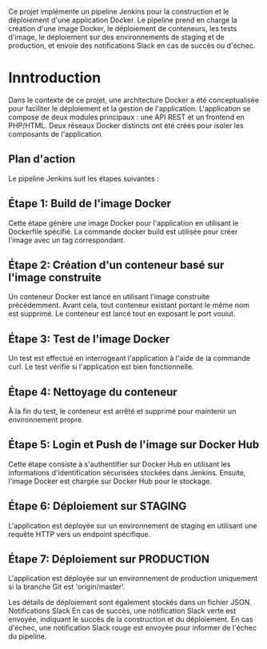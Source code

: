 

Ce projet implémente un pipeline Jenkins pour la construction et le déploiement d'une application Docker. Le pipeline prend en charge la création d'une image Docker, le déploiement de conteneurs, les tests d'image, le déploiement sur des environnements de staging et de production, et envoie des notifications Slack en cas de succès ou d'échec.

# Inntroduction

Dans le contexte de ce projet, une architecture Docker a été conceptualisée pour faciliter le déploiement et la gestion de l'application. L'application se compose de deux modules principaux : une API REST et un frontend en PHP/HTML. Deux réseaux Docker distincts ont été créés pour isoler les composants de l'application.

## Plan d'action
Le pipeline Jenkins suit les étapes suivantes :

## Étape 1: Build de l'image Docker
Cette étape génère une image Docker pour l'application en utilisant le Dockerfile spécifié.
La commande docker build est utilisée pour créer l'image avec un tag correspondant.

## Étape 2: Création d'un conteneur basé sur l'image construite
Un conteneur Docker est lancé en utilisant l'image construite précédemment.
Avant cela, tout conteneur existant portant le même nom est supprimé.
Le conteneur est lancé tout en exposant le port voulut.

## Étape 3: Test de l'image Docker
Un test est effectué en interrogeant l'application à l'aide de la commande curl.
Le test vérifie si l'application est bien fonctionnelle.

## Étape 4: Nettoyage du conteneur
À la fin du test, le conteneur est arrêté  et supprimé pour maintenir un environnement propre.

## Étape 5: Login et Push de l'image sur Docker Hub
Cette étape consiste à s'authentifier sur Docker Hub en utilisant les informations d'identification sécurisées stockées dans Jenkins.
Ensuite, l'image Docker est chargée  sur Docker Hub pour le stockage.

## Étape 6: Déploiement sur STAGING
L'application est déployée sur un environnement de staging en utilisant une requête HTTP vers un endpoint spécifique.

## Étape 7: Déploiement sur PRODUCTION
L'application est déployée sur un environnement de production uniquement si la branche Git est 'origin/master'.

Les détails de déploiement sont également stockés dans un fichier JSON.
Notifications Slack
En cas de succès, une notification Slack verte est envoyée, indiquant le succès de la construction et du déploiement.
En cas d'échec, une notification Slack rouge est envoyée pour informer de l'échec du pipeline.

